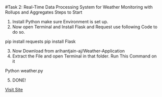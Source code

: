 #Task 2: Real-Time Data Processing System for Weather Monitoring with Rollups and Aggregates 
Steps to Start 
1.	Install Python make sure Environment is set up.
2.	Now open Terminal and Install Flask and Request use following Code to do so.
   

pip install requests
pip install Flask

3.	 Now Download from arihantjain-aj/Weather-Application 
4.	Extract the File and open Terminal in that folder. Run This Command on it 

Python weather.py

5.	DONE!

[Visit Site](https://arihantjain.pythonanywhere.com/)
